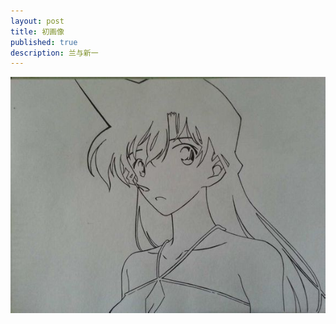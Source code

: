 ```yaml
---
layout: post
title: 初画像
published: true
description: 兰与新一
---
```


![第一幅画像](/images/sketches/yijie/2014/1.jpg)